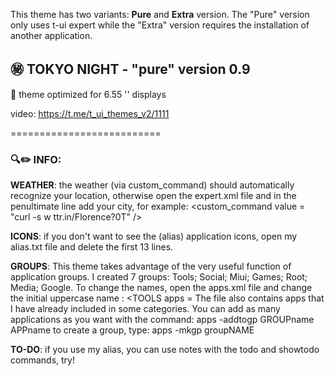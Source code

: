 This theme has two variants: **Pure** and **Extra** version.
The "Pure" version only uses t-ui expert while the "Extra" version requires the installation of another application.


## ㊙️ TOKYO NIGHT - "pure" version 0.9

📐 theme optimized for 6.55 '' displays

video: https://t.me/t_ui_themes_v2/1111

==========================

### 🔍✏️ INFO:

**WEATHER**: the weather (via custom_command) should automatically recognize your location, otherwise open the expert.xml file and in the penultimate line add your city, for example:
<custom_command value = "curl -s w ttr.in/Florence?0T" />

**ICONS**: if you don't want to see the (alias) application icons, open my alias.txt file and delete the first 13 lines.

**GROUPS**: This theme takes advantage of the very useful function of application groups. 
I created 7 groups: Tools; Social; Miui; Games; Root; Media; Google.
To change the names, open the apps.xml file and change the initial uppercase name : <TOOLS apps =
The file also contains apps that I have already included in some categories.
You can add as many applications as you want with the command:
apps -addtogp GROUPname APPname
to create a group, type: 
apps -mkgp groupNAME

**TO-DO**: if you use my alias, you can use notes with the todo and showtodo commands, try!
